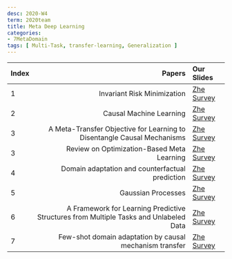 ```yaml
---
desc: 2020-W4
term: 2020team
title: Meta Deep Learning
categories:
- 7MetaDomain
tags: [ Multi-Task, transfer-learning, Generalization ]  
---
```



| Index | Papers |  Our Slides |
| :---- | -------------------------------------: | :------------------------------------- |
|1 | Invariant Risk Minimization | [Zhe Survey]({{site.baseurl}}/talks-A2020A/Slides-01-IRM-20190913-group.pdf) |
|2 | Causal Machine Learning|  [Zhe Survey]({{site.baseurl}}/talks-A2020A/Slides-12-CausalReview-20200429-group.pdf) |
|3 | A Meta-Transfer Objective for Learning to Disentangle Causal Mechanisms | [Zhe Survey]({{site.baseurl}}/talks-A2020A/Slides-02-MetaTransfer-20191115-group.pdf) |
|3 | Review on Optimization-Based Meta Learning | [Zhe Survey]({{site.baseurl}}/talks-A2020A/Slides-10-MetaLearningReview-20200331-group.pdf) |
|4 | Domain adaptation and counterfactual prediction |  [Zhe Survey]({{site.baseurl}}/talks-A2020A/Slides-16-DA-20200705-group.pdf) |
|5 | Gaussian Processes | [Zhe Survey]({{site.baseurl}}/talks-A2020A/Slides-20-GP-2020824-group.pdf) |
|6 | A Framework for Learning Predictive Structures from Multiple Tasks and Unlabeled Data |  [Zhe Survey]({{site.baseurl}}/talks-A2020A/slides-24-StructuralMultiTask-20201206.pdf) |
|7 | Few-shot domain adaptation by causal mechanism transfer | [Zhe Survey]({{site.baseurl}}/talks-A2020A/Slides-17-icmlreview-20200719-group.pdf) |

